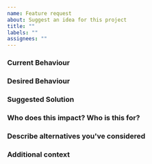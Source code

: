 ```yaml
---
name: Feature request
about: Suggest an idea for this project
title: ""
labels: ""
assignees: ""
---
```


### Current Behaviour

<!-- A clear and concise description of what is the current behaviour / use.  -->

### Desired Behaviour

<!-- A clear and concise description of what you want to happen.  -->

### Suggested Solution

<!-- Suggest a solution that the community/maintainers/you may take to enable the desired behaviour  -->

<!-- NOTE: Feature Requests without suggested solutions may not be addressed or treated with the same level of urgency as those that have suggested solutions. -->

### Who does this impact? Who is this for?

<!-- Who is this for? All users? Beginners? Advanced? Yourself? People using X, Y, X, etc.? -->

### Describe alternatives you've considered

<!-- A clear and concise description of any alternative solutions or features you've considered.  -->

### Additional context

<!-- Add any other context or links about the feature request here. -->
